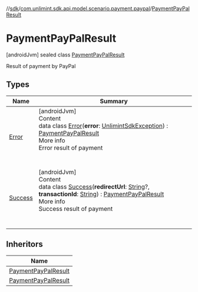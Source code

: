 //[sdk](../../../index.md)/[com.unlimint.sdk.api.model.scenario.payment.paypal](../index.md)/[PaymentPayPalResult](index.md)



# PaymentPayPalResult  
 [androidJvm] sealed class [PaymentPayPalResult](index.md)

Result of payment by PayPal

   


## Types  
  
|  Name |  Summary | 
|---|---|
| <a name="com.unlimint.sdk.api.model.scenario.payment.paypal/PaymentPayPalResult.Error///PointingToDeclaration/"></a>[Error](-error/index.md)| <a name="com.unlimint.sdk.api.model.scenario.payment.paypal/PaymentPayPalResult.Error///PointingToDeclaration/"></a>[androidJvm]  <br>Content  <br>data class [Error](-error/index.md)(**error**: [UnlimintSdkException](../../com.unlimint.sdk.api.exceptions/-unlimint-sdk-exception/index.md)) : [PaymentPayPalResult](index.md)  <br>More info  <br>Error result of payment  <br><br><br>|
| <a name="com.unlimint.sdk.api.model.scenario.payment.paypal/PaymentPayPalResult.Success///PointingToDeclaration/"></a>[Success](-success/index.md)| <a name="com.unlimint.sdk.api.model.scenario.payment.paypal/PaymentPayPalResult.Success///PointingToDeclaration/"></a>[androidJvm]  <br>Content  <br>data class [Success](-success/index.md)(**redirectUrl**: [String](https://kotlinlang.org/api/latest/jvm/stdlib/kotlin/-string/index.html)?, **transactionId**: [String](https://kotlinlang.org/api/latest/jvm/stdlib/kotlin/-string/index.html)) : [PaymentPayPalResult](index.md)  <br>More info  <br>Success result of payment  <br><br><br>|


## Inheritors  
  
|  Name | 
|---|
| <a name="com.unlimint.sdk.api.model.scenario.payment.paypal/PaymentPayPalResult.Success///PointingToDeclaration/"></a>[PaymentPayPalResult](-success/index.md)|
| <a name="com.unlimint.sdk.api.model.scenario.payment.paypal/PaymentPayPalResult.Error///PointingToDeclaration/"></a>[PaymentPayPalResult](-error/index.md)|

